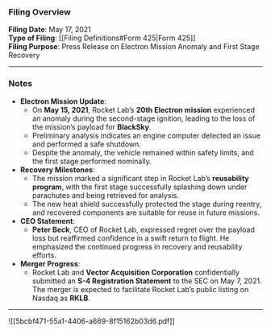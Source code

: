 ### Filing Overview

**Filing Date**: May 17, 2021  
**Type of Filing**: [[Filing Definitions#Form 425|Form 425]]  
**Filing Purpose**: Press Release on Electron Mission Anomaly and First Stage Recovery

---
### Notes

- **Electron Mission Update**:
    - On **May 15, 2021**, Rocket Lab’s **20th Electron mission** experienced an anomaly during the second-stage ignition, leading to the loss of the mission’s payload for **BlackSky**.
    - Preliminary analysis indicates an engine computer detected an issue and performed a safe shutdown.
    - Despite the anomaly, the vehicle remained within safety limits, and the first stage performed nominally.
- **Recovery Milestones**:
    - The mission marked a significant step in Rocket Lab’s **reusability program**, with the first stage successfully splashing down under parachutes and being retrieved for analysis.
    - The new heat shield successfully protected the stage during reentry, and recovered components are suitable for reuse in future missions.
- **CEO Statement**:
    - **Peter Beck**, CEO of Rocket Lab, expressed regret over the payload loss but reaffirmed confidence in a swift return to flight. He emphasized the continued progress in recovery and reusability efforts.
- **Merger Progress**:
    - Rocket Lab and **Vector Acquisition Corporation** confidentially submitted an **S-4 Registration Statement** to the SEC on May 7, 2021. The merger is expected to facilitate Rocket Lab’s public listing on Nasdaq as **RKLB**.

---

![[5bcbf471-55a1-4406-a669-8f15162b03d6.pdf]]